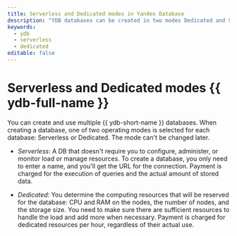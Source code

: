 ```yaml
---
title: Serverless and Dedicated modes in Yandex Database
description: "YDB databases can be created in two modes Dedicated and Serverless. Dedicated mode of operation assumes that resources for Tablet instances and for executing YQL queries are selected from resources explicitly allocated for the compute database. In the Serverless mode of operation, the YDB infrastructure determines how many computing resources need to be allocated to service the user base."
keywords:
  - ydb
  - serverless
  - dedicated
editable: false
---
```


# Serverless and Dedicated modes {{ ydb-full-name }}

You can create and use multiple {{ ydb-short-name }} databases. When creating a database, one of two operating modes is selected for each database: Serverless or Dedicated. The mode can't be changed later.

* _Serverless_: A DB that doesn't require you to configure, administer, or monitor load or manage resources. To create a database, you only need to enter a name, and you'll get the URL for the connection. Payment is charged for the execution of queries and the actual amount of stored data.

* _Dedicated_: You determine the computing resources that will be reserved for the database: CPU and RAM on the nodes, the number of nodes, and the storage size. You need to make sure there are sufficient resources to handle the load and add more when necessary. Payment is charged for dedicated resources per hour, regardless of their actual use.